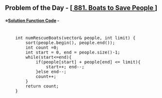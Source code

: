 ## Problem of the Day - [<a href="https://leetcode.com/problems/boats-to-save-people/description/"> 881. Boats to Save People </a>]


#### ⭐<ins>Solution Function Code</ins> -
<pre>

    int numRescueBoats(vector<int>& people, int limit) {
        sort(people.begin(), people.end());
        int count =0;
        int start = 0, end = people.size()-1;
        while(start<=end){
            if(people[start] + people[end] <= limit){
                start++; end--;
            }else end--;
            count++;
        }
        return count;
    }
</pre>
